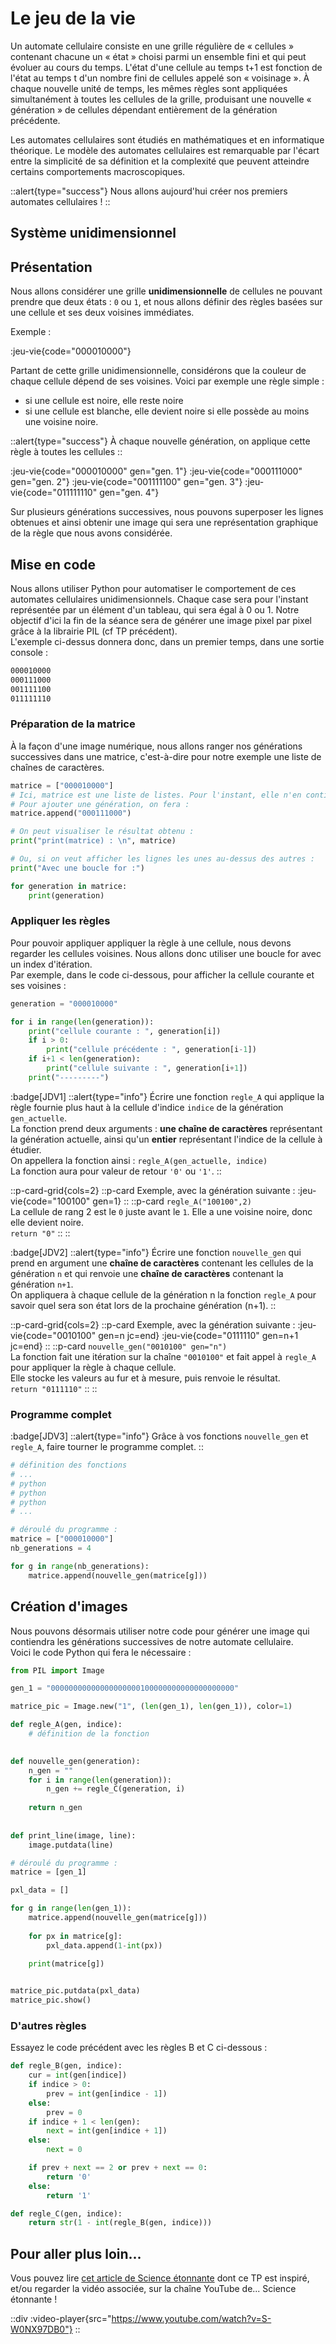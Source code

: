 # Le jeu de la vie

Un automate cellulaire consiste en une grille régulière de « cellules » contenant chacune un « état » choisi parmi un ensemble fini et qui peut évoluer au cours du temps. L'état d'une cellule au temps t+1 est fonction de l'état au temps t d'un nombre fini de cellules appelé son « voisinage ». À chaque nouvelle unité de temps, les mêmes règles sont appliquées simultanément à toutes les cellules de la grille, produisant une nouvelle « génération » de cellules dépendant entièrement de la génération précédente. 

Les automates cellulaires sont étudiés en mathématiques et en informatique théorique. Le modèle des automates cellulaires est remarquable par l'écart entre la simplicité de sa définition et la complexité que peuvent atteindre certains comportements macroscopiques.

::alert{type="success"}
Nous allons aujourd'hui créer nos premiers automates cellulaires !
::

## Système unidimensionnel
## Présentation
Nous allons considérer une grille **unidimensionnelle** de cellules ne pouvant prendre que deux états : `0` ou `1`, et nous allons définir des règles basées sur une cellule et ses deux voisines immédiates.

Exemple :

:jeu-vie{code="000010000"}

Partant de cette grille unidimensionnelle, considérons que la couleur de chaque cellule dépend de ses voisines. Voici par exemple une règle simple :
- si une cellule est noire, elle reste noire
- si une cellule est blanche, elle devient noire si elle possède au moins une voisine noire.

::alert{type="success"}
À chaque nouvelle génération, on applique cette règle à toutes les cellules
::

:jeu-vie{code="000010000" gen="gen. 1"}
:jeu-vie{code="000111000" gen="gen. 2"}
:jeu-vie{code="001111100" gen="gen. 3"}
:jeu-vie{code="011111110" gen="gen. 4"}

Sur plusieurs générations successives, nous pouvons superposer les lignes obtenues et ainsi obtenir une image qui sera une représentation graphique de la règle que nous avons considérée.

## Mise en code
Nous allons utiliser Python pour automatiser le comportement de ces automates cellulaires unidimensionnels. Chaque case sera pour l'instant représentée par un élément d'un tableau, qui sera égal à 0 ou 1. Notre objectif d'ici la fin de la séance sera de générer une image pixel par pixel grâce à la librairie PIL (cf TP précédent).  
L'exemple ci-dessus donnera donc, dans un premier temps, dans une sortie console :

```bash
000010000
000111000
001111100
011111110
```

### Préparation de la matrice
À la façon d'une image numérique, nous allons ranger nos générations successives dans une matrice, c'est-à-dire pour notre exemple une liste de chaînes de caractères.

```py
matrice = ["000010000"]
# Ici, matrice est une liste de listes. Pour l'instant, elle n'en contient qu'une seule : ["000010000"]
# Pour ajouter une génération, on fera :
matrice.append("000111000")

# On peut visualiser le résultat obtenu :
print("print(matrice) : \n", matrice)

# Ou, si on veut afficher les lignes les unes au-dessus des autres :
print("Avec une boucle for :")

for generation in matrice:
    print(generation)

```

### Appliquer les règles
Pour pouvoir appliquer appliquer la règle à une cellule, nous devons regarder les cellules voisines. Nous allons donc utiliser une boucle for avec un index d'itération.  
Par exemple, dans le code ci-dessous, pour afficher la cellule courante et ses voisines :

```py
generation = "000010000"

for i in range(len(generation)):
    print("cellule courante : ", generation[i])
    if i > 0:
        print("cellule précédente : ", generation[i-1])
    if i+1 < len(generation):
        print("cellule suivante : ", generation[i+1])
    print("---------")
```

:badge[JDV1]
::alert{type="info"}
Écrire une fonction `regle_A` qui applique la règle fournie plus haut à la cellule d'indice `indice` de la génération `gen_actuelle`.  
La fonction prend deux arguments : **une chaîne de caractères** représentant la génération actuelle, ainsi qu'un **entier** représentant l'indice de la cellule à étudier.  
On appellera la fonction ainsi : `regle_A(gen_actuelle, indice)`  
La fonction aura pour valeur de retour `'0'` ou `'1'`.
::

::p-card-grid{cols=2}
::p-card
Exemple, avec la génération suivante :
:jeu-vie{code="100100" gen=1}
::
::p-card
`regle_A("100100",2)`  
La cellule de rang 2 est le `0` juste avant le `1`. Elle a une voisine noire, donc elle devient noire.  
`return "0"`
::
::

:badge[JDV2]
::alert{type="info"}
Écrire une fonction `nouvelle_gen` qui prend en argument une **chaîne de caractères** contenant les cellules de la génération `n` et qui renvoie une **chaîne de caractères** contenant la génération `n+1`.  
On appliquera à chaque cellule de la génération n la fonction `regle_A` pour savoir quel sera son état lors de la prochaine génération (n+1).
::

::p-card-grid{cols=2}
::p-card
Exemple, avec la génération suivante :
:jeu-vie{code="0010100" gen=n jc=end}
:jeu-vie{code="0111110" gen=n+1 jc=end}
::
::p-card
`nouvelle_gen("0010100" gen="n")`  
La fonction fait une itération sur la chaîne `"0010100"` et fait appel à `regle_A` pour appliquer la règle à chaque cellule.  
Elle stocke les valeurs au fur et à mesure, puis renvoie le résultat.  
`return "0111110"`
::
::

### Programme complet
:badge[JDV3]
::alert{type="info"}
Grâce à vos fonctions `nouvelle_gen` et `regle_A`, faire tourner le programme complet.
::

```py
# définition des fonctions
# ...
# python
# python
# python
# ...

# déroulé du programme :
matrice = ["000010000"]
nb_generations = 4

for g in range(nb_generations):
    matrice.append(nouvelle_gen(matrice[g]))
```

## Création d'images
Nous pouvons désormais utiliser notre code pour générer une image qui contiendra les générations successives de notre automate cellulaire.  
Voici le code Python qui fera le nécessaire :

```py
from PIL import Image

gen_1 = "00000000000000000000100000000000000000000"

matrice_pic = Image.new("1", (len(gen_1), len(gen_1)), color=1)

def regle_A(gen, indice):
    # définition de la fonction
    

def nouvelle_gen(generation):
    n_gen = ""
    for i in range(len(generation)):
        n_gen += regle_C(generation, i)
    
    return n_gen
    
    
def print_line(image, line):
    image.putdata(line)

# déroulé du programme :
matrice = [gen_1]

pxl_data = []

for g in range(len(gen_1)):
    matrice.append(nouvelle_gen(matrice[g]))
    
    for px in matrice[g]:
        pxl_data.append(1-int(px))
        
    print(matrice[g])


matrice_pic.putdata(pxl_data)
matrice_pic.show()

```

### D'autres règles
Essayez le code précédent avec les règles B et C ci-dessous :

```py
def regle_B(gen, indice):
    cur = int(gen[indice])
    if indice > 0:
        prev = int(gen[indice - 1])
    else:
        prev = 0
    if indice + 1 < len(gen):
        next = int(gen[indice + 1])
    else:
        next = 0

    if prev + next == 2 or prev + next == 0:
        return '0'
    else:
        return '1'

def regle_C(gen, indice):
    return str(1 - int(regle_B(gen, indice)))
```

## Pour aller plus loin...
Vous pouvez lire [cet article de Science étonnante](https://scienceetonnante.com/2013/10/28/les-automates-cellulaires-elementaires/) dont ce TP est inspiré, et/ou regarder la vidéo associée, sur la chaîne YouTube de... Science étonnante !

::div
:video-player{src="https://www.youtube.com/watch?v=S-W0NX97DB0"}
::

